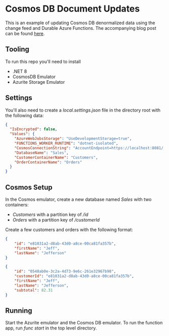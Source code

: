 # Cosmos DB Document Updates

This is an example of updating Cosmos DB denormalized data using the change feed and Durable Azure Functions. The accompanying blog post can be found [here](https://waymack.net/updating-denormalized-data).

## Tooling

To run this repo you'll need to install

- .NET 8
- CosmosDB Emulator
- Azurite Storage Emulator

## Settings

You'll also need to create a *local.settings.json* file in the directory root with the following data:

```json
{
  "IsEncrypted": false,
  "Values": {
    "AzureWebJobsStorage": "UseDevelopmentStorage=true",
    "FUNCTIONS_WORKER_RUNTIME": "dotnet-isolated",
    "CosmosConnectionString": "AccountEndpoint=https://localhost:8081/;AccountKey=C2y6yDjf5/R+ob0N8A7Cgv30VRDJIWEHLM+4QDU5DE2nQ9nDuVTqobD4b8mGGyPMbIZnqyMsEcaGQy67XIw/Jw==",
    "DatabaseName": "Sales",
    "CustomerContainerName": "Customers",
    "OrderContainerName": "Orders"
  }
}
```

## Cosmos Setup

In the Cosmos emulator, create a new database named *Sales* with two containers:

- *Customers* with a partition key of */id*
- *Orders* with a partition key of */customerId*

Create a few customers and orders with the following format:

```json Customer
{
    "id": "e81031a2-d8ab-43d0-a8ce-00ca81fa357b",
    "firstName": "Jeff",
    "lastName": "Jefferson"
}
```

```json Order
{
    "id": "0548ab0e-3c2a-4d73-9e6c-261e32967b98",
    "customerId": "e81031a2-d8ab-43d0-a8ce-00ca81fa357b",
    "firstName": "Jeff",
    "lastName": "Jefferson",
    "subtotal": 82.31
}
```

## Running

Start the Azurite emulator and the Cosmos DB emulator. To run the function app, run *func start* in the top level directory.
